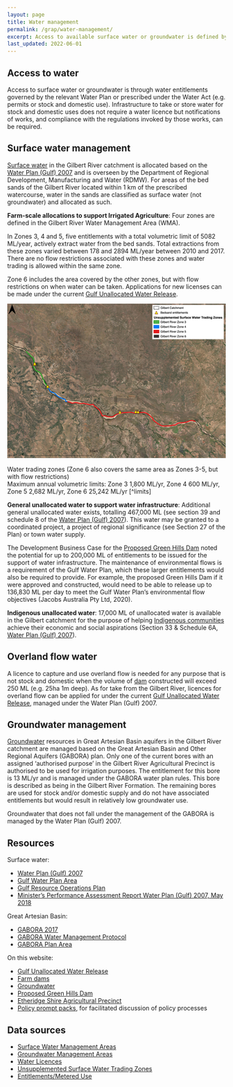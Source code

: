 ```yaml
---
layout: page
title: Water management
permalink: /grap/water-management/
excerpt: Access to available surface water or groundwater is defined by the water source (surface water / groundwater) and the intended use of the water (e.g. stock and domestic, irrigation, prescribed activities). 
last_updated: 2022-06-01
---
```


## Access to water
Access to surface water or groundwater is through water entitlements governed by the relevant Water Plan or prescribed under the Water Act (e.g. permits or stock and domestic use). Infrastructure to take or store water for stock and domestic uses does not require a water licence but notifications of works, and compliance with the regulations invoked by those works, can be required.

## Surface water management
<a href="/grap/surface-water/">Surface water</a> in the Gilbert River catchment is allocated based on the <a href="https://www.legislation.qld.gov.au/view/pdf/2017-09-02/sl-2007-0268" target="_blank">Water Plan (Gulf) 2007</a> and is overseen by the Department of Regional Development, Manufacturing and Water (RDMW). For areas of the bed sands of the Gilbert River located within 1 km of the prescribed watercourse, water in the sands are classified as surface water (not groundwater) and allocated as such.

**Farm-scale allocations to support Irrigated Agriculture**: Four zones are defined in the Gilbert River Water Management Area (WMA). 

In Zones 3, 4 and 5, five entitlements with a total volumetric limit of 5082 ML/year, actively extract water from the bed sands. Total extractions from these zones varied between 178 and 2894 ML/year between 2010 and 2017. There are no flow restrictions associated with these zones and water trading is allowed within the same zone. 

Zone 6 includes the area covered by the other zones, but with flow restrictions on when water can be taken. Applications for new licenses can be made under the current <a href="/grap/gulf-unallocated-water-release/">Gulf Unallocated Water Release</a>.

![Map of bedsand entitlements with water trading zones overlain on aerial imagery, with annual volumetric limits](/images/plan2007_zones.png)
<div class="imgcredit" markdown="1">
Water trading zones (Zone 6 also covers the same area as Zones 3-5, but with flow restrictions) <br/>
Maximum annual volumetric limits: Zone 3 1,800 ML/yr, Zone 4 600 ML/yr, <br/>
Zone 5 2,682 ML/yr, Zone 6 25,242 ML/yr [^limits]
</div>

[^limits]: Table 6A in <a href="https://www.rdmw.qld.gov.au/__data/assets/pdf_file/0005/293927/gulf-rop-amendment-august-2015.pdf" target="_blank">Gulf Resource Operations Plan</a> June 2010 Amendment August 2015

**General unallocated water to support water infrastructure**: Additional general unallocated water exists, totalling 467,000 ML (see section 39 and schedule 8 of the <a href="https://www.legislation.qld.gov.au/view/pdf/2017-09-02/sl-2007-0268" target="_blank">Water Plan (Gulf) 2007</a>). This water may be granted to a coordinated project, a project of regional significance (see Section 27 of the Plan) or town water supply.

The Development Business Case for the <a href="/grap/green-hills-dam">Proposed Green Hills Dam</a> noted the potential for up to 200,000 ML of entitlements to be issued for the support of water infrastructure. The maintenance of environmental flows is a requirement of the Gulf Water Plan, which these larger entitlements would also be required to provide. For example, the proposed Green Hills Dam if it were approved and constructed, would need to be able to release up to 136,830 ML per day to meet the Gulf Water Plan’s environmental flow objectives (Jacobs Australia Pty Ltd, 2020).

**Indigenous unallocated water**: 17,000 ML of unallocated water is available in the Gilbert catchment for the purpose of helping <a href="/grap/custodianship/">Indigenous communities</a> achieve their economic and social aspirations (Section 33 & Schedule 6A, <a href="https://www.legislation.qld.gov.au/view/pdf/2017-09-02/sl-2007-0268" target="_blank">Water Plan (Gulf) 2007</a>).

## Overland flow water
A licence to capture and use overland flow is needed for any purpose that is not stock and domestic when the volume of <a href="/grap/farm-dams/">dam</a> constructed will exceed 250 ML (e.g. 25ha 1m deep). As for take from the Gilbert River, licences for overland flow can be applied for under the current <a href="/grap/gulf-unallocated-water-release/">Gulf Unallocated Water Release</a>, managed under the Water Plan (Gulf) 2007.

## Groundwater management
<a href="/grap/groundwater/">Groundwater</a> resources in Great Artesian Basin aquifers in the Gilbert River catchment are managed based on the Great Artesian Basin and Other Regional Aquifers (GABORA) plan. Only one of the current bores with an assigned ‘authorised purpose’ in the Gilbert River Agricultural Precinct is authorised to be used for irrigation purposes. The entitlement for this bore is 13 ML/yr and is managed under the GABORA water plan rules. This bore is described as being in the Gilbert River Formation. The remaining bores are used for stock and/or domestic supply and do not have associated entitlements but would result in relatively low groundwater use.

Groundwater that does not fall under the management of the GABORA is managed by the Water Plan (Gulf) 2007.

## Resources

Surface water:
- <a href="https://www.legislation.qld.gov.au/view/pdf/2017-09-02/sl-2007-0268" target="_blank">Water Plan (Gulf) 2007</a>
- <a href="https://www.business.qld.gov.au/industries/mining-energy-water/water/catchments-planning/water-plan-areas/gulf" target="_blank">Gulf Water Plan Area</a>
- <a href="https://www.rdmw.qld.gov.au/__data/assets/pdf_file/0005/293927/gulf-rop-amendment-august-2015.pdf" target="_blank">Gulf Resource Operations Plan</a>
- <a href="https://qldgov.softlinkhosting.com.au/liberty/opac/search.do?mode=ADVANCED&corporation=DERM&limit=All&action=search&anonymous=true&queryTerm=wrpgulf+wrpann&includeNonPhysicalItems=true&resourceCollection=All&branch=All&operator=AND#" target="_blank">Minister’s Performance Assessment Report Water Plan (Gulf) 2007, May 2018</a>

Great Artesian Basin:
- <a href="https://www.legislation.qld.gov.au/view/html/inforce/current/sl-2017-0164"  target="_blank">GABORA 2017</a>
- <a href="https://www.rdmw.qld.gov.au/__data/assets/pdf_file/0006/1274955/water-management-protocol.pdf" target="_blank">GABORA Water Management Protocol</a>
- <a href="https://www.business.qld.gov.au/industries/mining-energy-water/water/catchments-planning/water-plan-areas/gabora">GABORA Plan Area</a>

On this website:
- <a href="/grap/gulf-unallocated-water-release/">Gulf Unallocated Water Release</a>
- <a href="/grap/farm-dams/">Farm dams</a>
- <a href="/grap/groundwater/">Groundwater</a>
- <a href="/grap/green-hills-dam">Proposed Green Hills Dam</a>
- <a href="/grap/etheridge-agricultural-precinct/">Etheridge Shire Agricultural Precinct</a>
- <a href="/information-sharing/qwmn-policy-prompt-packs/">Policy prompt packs</a>, for facilitated discussion of policy processes

## Data sources
- <a href="https://qldspatial.information.qld.gov.au/catalogue/custom/detail.page?fid={9D71C9C1-1124-4D60-B30E-1A52FA5D67E4}" target="_blank">Surface Water Management Areas</a>
- <a href="https://qldspatial.information.qld.gov.au/catalogue/custom/detail.page?fid={26550E85-7623-46BD-8542-9A7D13E7D04D}" target="_blank">Groundwater Management Areas</a>
- <a href="https://qldspatial.information.qld.gov.au/catalogue/custom/detail.page?fid={26BC4FC6-C8A1-4C5D-A79D-7EC0C1D2494F}" target="_blank">Water Licences</a>
- <a href="https://qldspatial.information.qld.gov.au/catalogue/custom/detail.page?fid={6123C88C-F441-4DA3-A7A6-96154DBCB429}" target="_blank">Unsupplemented Surface Water Trading Zones</a>
- <a href="https://www.data.qld.gov.au/dataset/water-entitlements/resource/d37578ab-a0fd-4f0b-9531-4c53362dfaf7" target="_blank">Entitlements/Metered Use</a>